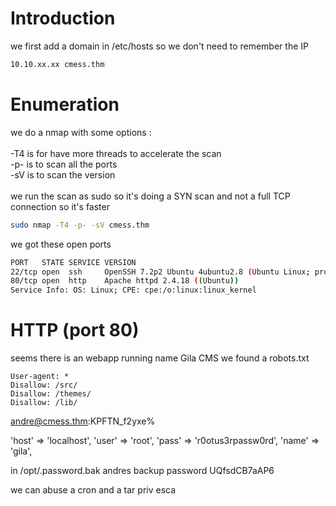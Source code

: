 # Introduction

we first add a domain in /etc/hosts so we don't need to remember the IP
```bash
10.10.xx.xx cmess.thm
```

# Enumeration

we do a nmap with some options :\
\
-T4 is for have more threads to accelerate the scan\
-p- is to scan all the ports\
-sV is to scan the version\
\
we run the scan as sudo so it's doing a SYN scan and not a full TCP connection so it's faster

```bash
sudo nmap -T4 -p- -sV cmess.thm
```

we got these open ports
```bash
PORT   STATE SERVICE VERSION
22/tcp open  ssh     OpenSSH 7.2p2 Ubuntu 4ubuntu2.8 (Ubuntu Linux; protocol 2.0)
80/tcp open  http    Apache httpd 2.4.18 ((Ubuntu))
Service Info: OS: Linux; CPE: cpe:/o:linux:linux_kernel
```

# HTTP (port 80)
seems there is an webapp running name Gila CMS
we found a robots.txt 
```
User-agent: *
Disallow: /src/
Disallow: /themes/
Disallow: /lib/
```

andre@cmess.thm:KPFTN_f2yxe%

'host' => 'localhost',
    'user' => 'root',
    'pass' => 'r0otus3rpassw0rd',
    'name' => 'gila',

in /opt/.password.bak
andres backup password
UQfsdCB7aAP6

we can abuse a cron and a tar priv esca
